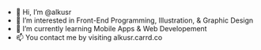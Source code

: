 - 👋 Hi, I’m @alkusr
- 👀 I’m interested in Front-End Programming, Illustration, & Graphic Design
- 🌱 I’m currently learning Mobile Apps & Web Developement
- 📫 You contact me by visiting alkusr.carrd.co

<!---
alkusr/alkusr is a ✨ special ✨ repository because its `README.md` (this file) appears on your GitHub profile.
You can click the Preview link to take a look at your changes.
--->
